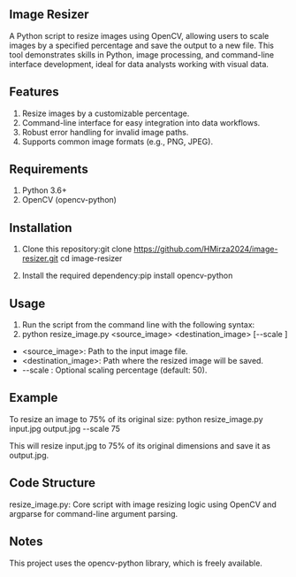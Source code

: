 Image Resizer
-
A Python script to resize images using OpenCV, allowing users to scale images by a specified percentage and save the output to a new file. This tool demonstrates skills in Python, image processing, and command-line interface development, ideal for data analysts working with visual data.

Features
-
1. Resize images by a customizable percentage.
2. Command-line interface for easy integration into data workflows.
3. Robust error handling for invalid image paths.
4. Supports common image formats (e.g., PNG, JPEG).

Requirements
-
1. Python 3.6+
2. OpenCV (opencv-python)

Installation
-
1. Clone this repository:git clone https://github.com/HMirza2024/image-resizer.git
cd image-resizer


2. Install the required dependency:pip install opencv-python

Usage
-
1. Run the script from the command line with the following syntax:
2. python resize_image.py <source_image> <destination_image> [--scale <percentage>]


- <source_image>: Path to the input image file.
- <destination_image>: Path where the resized image will be saved.
- --scale <percentage>: Optional scaling percentage (default: 50).

Example
-
To resize an image to 75% of its original size:
python resize_image.py input.jpg output.jpg --scale 75

This will resize input.jpg to 75% of its original dimensions and save it as output.jpg.

Code Structure
-
resize_image.py: Core script with image resizing logic using OpenCV and argparse for command-line argument parsing.

Notes
-
This project uses the opencv-python library, which is freely available.
